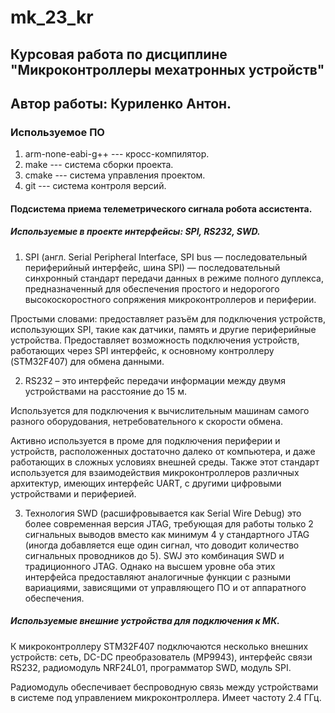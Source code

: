 # mk_23_kr
## Курсовая работа по дисциплине "Микроконтроллеры мехатронных устройств"
## Автор работы: Куриленко Антон.
### Используемое ПО
1. arm-none-eabi-g++ --- кросс-компилятор.
1. make --- система сборки проекта.
1. cmake --- система управления проектом.
1. git --- система контроля версий.

#### Подсистема приема телеметрического сигнала робота ассистента.

##### Используемые в проекте интерфейсы: SPI, RS232, SWD.
1. SPI (англ. Serial Peripheral Interface, SPI bus — последовательный периферийный интерфейс, шина SPI) — последовательный синхронный стандарт передачи данных в режиме полного дуплекса, предназначенный для обеспечения простого и недорогого высокоскоростного сопряжения микроконтроллеров и периферии.

Простыми словами: предоставляет разъём для подключения устройств, использующих SPI, такие как датчики, память и другие периферийные устройства.
Предоставляет возможность подключения устройств, работающих через SPI интерфейс, к основному контроллеру (STM32F407) для обмена данными.

2.  RS232 – это интерфейс передачи информации между двумя устройствами на расстояние до 15 м.

Используется для подключения к вычислительным машинам самого разного оборудования, нетребовательного к скорости обмена.

Активно используется в проме для подключения периферии и устройств, расположенных достаточно далеко от компьютера, и даже работающих в сложных условиях внешней среды. Также этот стандарт используется для взаимодействия микроконтроллеров различных архитектур, имеющих интерфейс UART, с другими цифровыми устройствами и периферией. 

3. Технология SWD (расшифровывается как Serial Wire Debug) это более современная версия JTAG, требующая для работы только 2 сигнальных выводов вместо как минимум 4 у стандартного JTAG (иногда добавляется еще один сигнал, что доводит количество сигнальных проводников до 5). SWJ это комбинация SWD и традиционного JTAG. Однако на высшем уровне оба этих интерфейса предоставляют аналогичные функции с разными вариациями, зависящими от управляющего ПО и от аппаратного обеспечения.

##### Используемые внешние устройства для подключения к МК.

К микроконтроллеру STM32F407 подключаются несколько внешних устройств: сеть, DC-DC преобразователь (MP9943), интерфейс связи RS232, радиомодуль NRF24L01, программатор SWD, модуль SPI. 

Радиомодуль обеспечивает беспроводную связь между устройствами в системе под управлением микроконтроллера. Имеет частоту 2.4 ГГц.

##### 